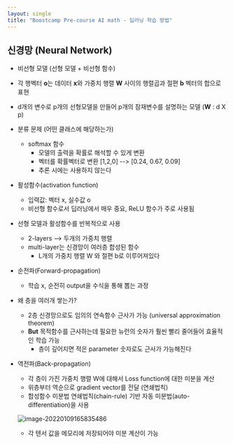 ```yaml
---
layout: single
title: "Boostcamp Pre-course AI math - 딥러닝 학습 방법"
---
```


## 신경망 (Neural Network)

- 비선형 모델 (선형 모델 + 비선형 함수)
- 각 행벡터 **o**는 데이터 **x**와 가중치 행렬 **W** 사이의 행렬곱과 절편 **b** 벡터의 합으로 표현
- d개의 변수로 p개의 선형모델을 만들어 p개의 잠재변수를 설명하는 모델 (**W** : d X p)
- 분류 문제 (어떤 클래스에 해당하는가)
  - softmax 함수
    - 모델의 출력을 확률로 해석할 수 있게 변환
    - 벡터를 확률벡터로 변환 [1,2,0] --> [0.24, 0.67, 0.09]
    - 추론 시에는 사용하지 않는다
- 활성함수(activation function)
  - 입력값: 벡터 x, 실수값 o
  - 비선형 함수로서 딥러닝에서 매우 중요, ReLU 함수가 주로 사용됨
- 선형 모델과 활성함수를 반복적으로 사용
  - 2-layers --> 두개의 가중치 행렬
  - multi-layer는 신경망이 여러층 합성된 함수
    - L개의 가중치 행렬 W 와 절편 b로 이루어져있다
- 순전파(Forward-propagation)
  - 학습 x, 순전히 output을 수식을 통해 뽑는 과정 
- 왜 층을 여러개 쌓는가?
  - 2층 신경망으로도 임의의 연속함수 근사가 가능 (universal approximation theorem)
  - **But** 목적함수를 근사하는데 필요한 뉴런의 숫자가 훨씬 빨리 줄어들어 효율적인 학습 가능 
    - 층이 깊어지면 적은 parameter 숫자로도 근사가 가능해진다

- 역전파(Back-propagation)

  - 각 층이 가진 가중치 행렬 W에 대해서 Loss function에 대한 미분을 계산
  - 위층부터 역순으로 gradient vector를 전달 (연쇄법칙)
  - 합성함수 미분법 연쇄법칙(chain-rule) 기반 자동 미분법(auto-differentiation)을 사용

  ![image-20220109165835486](C:\Users\user\AppData\Roaming\Typora\typora-user-images\image-20220109165835486.png)

  - 각 텐서 값을 메모리에 저장되어야 미분 계산이 가능

